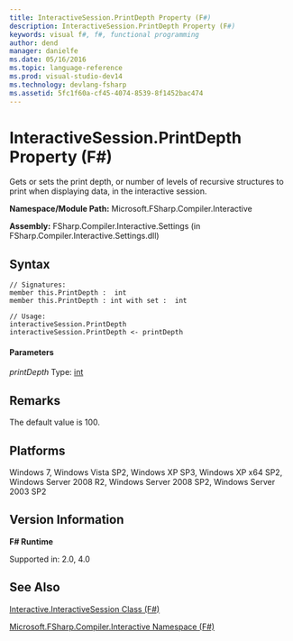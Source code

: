 ```yaml
---
title: InteractiveSession.PrintDepth Property (F#)
description: InteractiveSession.PrintDepth Property (F#)
keywords: visual f#, f#, functional programming
author: dend
manager: danielfe
ms.date: 05/16/2016
ms.topic: language-reference
ms.prod: visual-studio-dev14
ms.technology: devlang-fsharp
ms.assetid: 5fc1f60a-cf45-4074-8539-8f1452bac474 
---
```


# InteractiveSession.PrintDepth Property (F#)

Gets or sets the print depth, or number of levels of recursive structures to print when displaying data, in the interactive session.

**Namespace/Module Path:** Microsoft.FSharp.Compiler.Interactive

**Assembly:** FSharp.Compiler.Interactive.Settings (in FSharp.Compiler.Interactive.Settings.dll)


## Syntax

```
// Signatures:
member this.PrintDepth :  int
member this.PrintDepth : int with set :  int

// Usage:
interactiveSession.PrintDepth
interactiveSession.PrintDepth <- printDepth
```

#### Parameters
*printDepth*
Type: [int](https://msdn.microsoft.com/library/025d5455-3622-4ea5-9573-3ecbd4ee1375)




## Remarks
The default value is 100.


## Platforms
Windows 7, Windows Vista SP2, Windows XP SP3, Windows XP x64 SP2, Windows Server 2008 R2, Windows Server 2008 SP2, Windows Server 2003 SP2


## Version Information
**F# Runtime**

Supported in: 2.0, 4.0



## See Also
[Interactive.InteractiveSession Class &#40;F&#35;&#41;](Interactive.InteractiveSession-Class-%5BFSharp%5D.md)

[Microsoft.FSharp.Compiler.Interactive Namespace &#40;F&#35;&#41;](Microsoft.FSharp.Compiler.Interactive-Namespace-%5BFSharp%5D.md)

